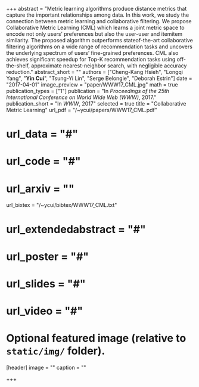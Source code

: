 +++
abstract = "Metric learning algorithms produce distance metrics that capture the important relationships among data. In this work, we study the connection between metric learning and collaborative filtering. We propose Collaborative Metric Learning (CML) which learns a joint metric space to encode not only users’ preferences but also the user-user and itemitem similarity. The proposed algorithm outperforms stateof-the-art collaborative filtering algorithms on a wide range of recommendation tasks and uncovers the underlying spectrum of users’ fine-grained preferences. CML also achieves significant speedup for Top-K recommendation tasks using off-the-shelf, approximate nearest-neighbor search, with negligible accuracy reduction."
abstract_short = ""
authors = ["Cheng-Kang Hsieh", "Longqi Yang", "**Yin Cui**", "Tsung-Yi Lin", "Serge Belongie", "Deborah Estrin"]
date = "2017-04-01"
image_preview = "paper/WWW17_CML.jpg"
math = true
publication_types = ["1"]
publication = "In *Proceedings of the 25th International Conference on World Wide Web (WWW)*, 2017."
publication_short = "In *WWW*, 2017"
selected = true
title = "Collaborative Metric Learning"
url_pdf = "/~ycui/papers/WWW17_CML.pdf"
# url_data = "#"
# url_code = "#"
# url_arxiv = ""
url_bixtex = "/~ycui/bibtex/WWW17_CML.txt"
# url_extendedabstract = "#"
# url_poster = "#"
# url_slides = "#"
# url_video = "#"

# Optional featured image (relative to `static/img/` folder).
[header]
image = ""
caption = ""

+++
